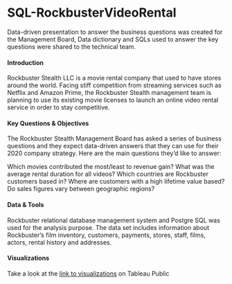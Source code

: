# SQL-RockbusterVideoRental

Data-driven presentation to answer the business questions was created for the Management Board, Data dictionary and SQLs used to answer the key questions were shared to the technical team.



#### Introduction

Rockbuster Stealth LLC is a movie rental company that used to have stores around the world. Facing stiff competition from streaming services such as Netflix and Amazon Prime, the Rockbuster Stealth management team is planning to use its existing movie licenses to launch an online video rental service in order to stay competitive.


#### Key Questions & Objectives

The Rockbuster Stealth Management Board has asked a series of business questions and they expect data-driven answers that they can use for their 2020 company strategy. Here are the main questions they’d like to answer:

Which movies contributed the most/least to revenue gain?
What was the average rental duration for all videos?
Which countries are Rockbuster customers based in?
Where are customers with a high lifetime value based?
Do sales figures vary between geographic regions?

#### Data & Tools

Rockbuster relational database management system and Postgre SQL was used for the analysis purpose. The data set includes information about Rockbuster’s film inventory, customers, payments, stores, staff, films, actors, rental history and addresses.

#### Visualizations

Take a look at the [link to visualizations](https://public.tableau.com/app/profile/gavin.ellis/viz/RockbusterStealthDataAnalysisProject_17164104915480/RockbusterVisualizations?publish=yes) on Tableau Public
